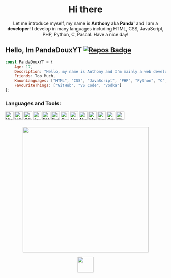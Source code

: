 <h1 align="center">Hi there</h1>
<p align="center">Let me introduce myself, my name is <b>Anthony</b> aka <b>Panda'</b> and I am a <b>developer</b>! I develop in many languages including HTML, CSS, JavaScript, PHP, Python, C, Pascal. Have a nice day!</p>

## Hello, Im PandaDouxYT   [![Repos Badge](https://badges.pufler.dev/repos/PandaDouxYT)](https://badges.pufler.dev)

```js
const PandaDouxYT = {
    Age: 17,
    Description: "Hello, my name is Anthony and I'm mainly a web developer.",
    Friends: Too Much,
    KnownLanguages: ["HTML", "CSS", "JavaScript", "PHP", "Python", "C", "Pascal"],
    FavouriteThings: ["GitHub", "VS Code", "Vodka"]
};
```

### Languages and Tools:

<img align="left" alt="Visual Studio Code" width="26px" src="https://cdn.icon-icons.com/icons2/2107/PNG/512/file_type_vscode_icon_130084.png" />
<img align="left" alt="HTML5" width="26px" src="https://cdn-icons-png.flaticon.com/512/1216/1216733.png" />
<img align="left" alt="CSS3" width="26px" src="https://cdn.icon-icons.com/icons2/1826/PNG/512/4202020css3htmllogosocialsocialmedia-115668_115633.png" />
<img align="left" alt="JavaScript" width="26px" src="https://cdn.icon-icons.com/icons2/2108/PNG/512/javascript_icon_130900.png" />
<img align="left" alt="PHP" width="26px" src="https://upload.wikimedia.org/wikipedia/commons/thumb/2/27/PHP-logo.svg/2560px-PHP-logo.svg.png" />
<img align="left" alt="Python" width="26px" src="https://upload.wikimedia.org/wikipedia/commons/thumb/c/c3/Python-logo-notext.svg/1200px-Python-logo-notext.svg.png" />
<img align="left" alt="C" width="26px" src="https://play-lh.googleusercontent.com/SlwksJ2T3l8puTazBhRUFKzp7IEh6WkXqTjhA13OWviRLmiVVY7kyKPlWNW2WN1PzeBR" />
<img align="left" alt="Node.js" width="26px" src="https://seeklogo.com/images/N/nodejs-logo-FBE122E377-seeklogo.com.png" />
<img align="left" alt="MySQL" width="26px" src="https://icons-for-free.com/iconfiles/png/512/development+logo+mysql+icon-1320184807686758112.png" />
<img align="left" alt="MongoDB" width="26px" src="https://emanueleciriachi.net/wp-content/uploads/2019/01/logo-mongodb-png-mongodb-logo-png-400.png" />
<img align="left" alt="Npm" width="26px" src="https://authy.com/wp-content/uploads/npm-logo.png" />
<img align="left" alt="Git" width="26px" src="https://cdn.icon-icons.com/icons2/2107/PNG/512/file_type_git_icon_130581.png" />
<img align="left" alt="GitHub" width="26px" src="https://cdn.icon-icons.com/icons2/2429/PNG/512/github_logo_icon_147285.png" />
<br><br>
<p align="center">
  <img width="395" height="auto" src="https://discord.c99.nl/widget/theme-4/461575193463226379.png">
</p>
 
<p align="center"><a href="https://www.anthonycode.fr/" target="_blank"><img src="https://www.anthonycode.fr/images/a3_blank.png" width="50px"></a></p>
